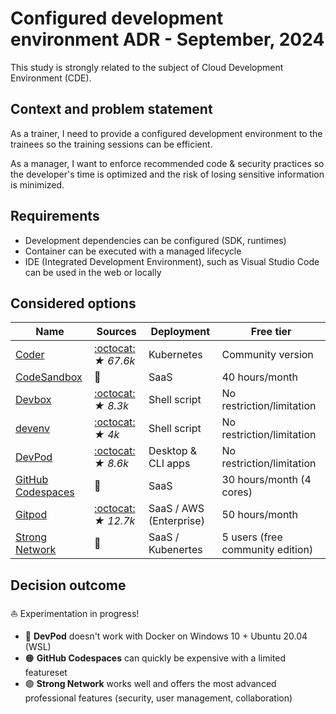 # Configured development environment ADR - September, 2024

This study is strongly related to the subject of Cloud Development Environment (CDE).

## Context and problem statement

As a trainer, I need to provide a configured development environment to the trainees so the training sessions can be efficient.

As a manager, I want to enforce recommended code & security practices so the developer's time is optimized and the risk of losing sensitive information is minimized.

## Requirements

* Development dependencies can be configured (SDK, runtimes)
* Container can be executed with a managed lifecycle
* IDE (Integrated Development Environment), such as Visual Studio Code can be used in the web or locally

## Considered options

Name                                                        | Sources                                                     | Deployment              | Free tier
------------------------------------------------------------|-------------------------------------------------------------|-------------------------|--------------------------
[Coder](https://coder.com/)                                 | [:octocat:](https://github.com/coder/code-server) _★ 67.6k_ | Kubernetes              | Community version
[CodeSandbox](https://codesandbox.io/)                      | 🚫                                                          | SaaS                    | 40 hours/month
[Devbox](https://www.jetify.com/devbox)                     | [:octocat:](https://github.com/jetify-com/devbox) _★ 8.3k_  | Shell script            | No restriction/limitation
[devenv](https://devenv.sh/)                                | [:octocat:](https://github.com/cachix/devenv) _★ 4k_        | Shell script            | No restriction/limitation
[DevPod](https://devpod.sh/)                                | [:octocat:](https://github.com/loft-sh/devpod) _★ 8.6k_     | Desktop & CLI apps      | No restriction/limitation
[GitHub Codespaces](https://github.com/features/codespaces) | 🚫                                                          | SaaS                    | 30 hours/month (4 cores)
[Gitpod](https://www.gitpod.io/)                            | [:octocat:](https://github.com/gitpod-io/gitpod) _★ 12.7k_  | SaaS / AWS (Enterprise) | 50 hours/month
[Strong Network](https://strong.network/)                   | 🚫                                                          | SaaS / Kubenertes       | 5 users (free community edition)

## Decision outcome

⛵ Experimentation in progress!

* 🔴 **DevPod** doesn't work with Docker on Windows 10 + Ubuntu 20.04 (WSL)
* 🟠 **GitHub Codespaces** can quickly be expensive with a limited featureset
* 🟢 **Strong Network** works well and offers the most advanced professional features (security, user management, collaboration)

